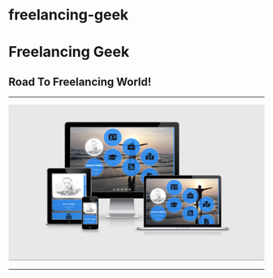 # freelancing-geek
<h1>Freelancing Geek</h1>
<h2>Road To Freelancing World! </h2>
<hr>
<a href="https://imamuddinwp.github.io/iu/" target="_blank"> <img src="https://github.com/imamuddinwp/iu/blob/main/responsive-web-design-portfolio-imamuddinwp.png" alt="freelancing-geek-imamuddinwp-imamuddin"></a>
<hr>
